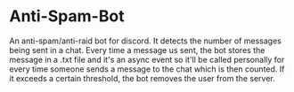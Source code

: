 # Anti-Spam-Bot
An anti-spam/anti-raid bot for discord. It detects the number of messages being sent in a chat. Every time a message us sent, the bot stores the message in a .txt file and it's an async event so it'll be called personally for every time someone sends a message to the chat which is then counted. If it exceeds a certain threshold, the bot removes the user from the server.
